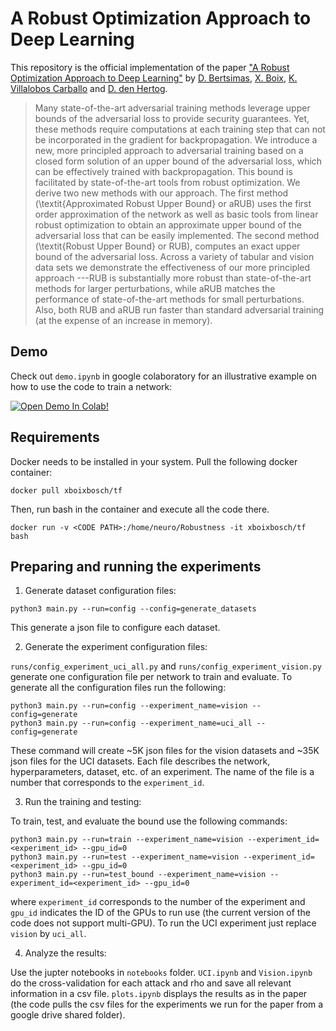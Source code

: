 # A Robust Optimization Approach to Deep Learning
This repository is the official implementation of the paper ["A Robust Optimization Approach to Deep Learning"](https://arxiv.org/pdf/2112.09279v1.pdf) by [D. Bertsimas](https://dbertsim.mit.edu/), [X. Boix](https://www.mit.edu/~xboix/), [K. Villalobos Carballo](https://github.com/kimvc7) and [D. den Hertog](https://www.uva.nl/en/profile/h/e/d.denhertog/d.den-hertog.html). 

>Many state-of-the-art adversarial training methods leverage upper bounds of the adversarial loss to provide security guarantees. Yet, these methods require  computations at each training step that can not be incorporated in the gradient for backpropagation. We introduce a new, more principled approach to adversarial training based on a closed form solution of an upper bound of the adversarial loss, which can be effectively trained with backpropagation. This bound is facilitated by state-of-the-art tools from robust optimization. We derive two new methods with our approach.  The first method (\textit{Approximated Robust Upper Bound} or aRUB) uses the first order approximation of the network as well as basic tools from linear robust optimization to obtain an approximate upper bound of the adversarial loss that can be easily implemented. The second method (\textit{Robust Upper Bound} or RUB), computes an exact upper bound of the adversarial loss. Across a variety of tabular and vision data sets we demonstrate the effectiveness of our more principled approach ---RUB is substantially more robust than state-of-the-art methods for larger perturbations, while aRUB matches the performance of state-of-the-art methods for small perturbations. Also, both RUB and aRUB run faster than standard adversarial training (at the expense of an increase in memory).

## Demo
Check out `demo.ipynb` in google colaboratory for an illustrative example on how to use the code to train a network:

<a href="https://colab.research.google.com/github/kimvc7/Robustness/blob/main/demo.ipynb" target="_parent"><img src="https://colab.research.google.com/assets/colab-badge.svg" alt="Open Demo In Colab!"/></a>


## Requirements 

Docker needs to be installed in your system. Pull the following docker container:
```
docker pull xboixbosch/tf
```
Then, run bash in the container and execute all the code there.
```
docker run -v <CODE PATH>:/home/neuro/Robustness -it xboixbosch/tf bash
```

## Preparing and running the experiments

1. Generate dataset configuration files:

```
python3 main.py --run=config --config=generate_datasets
```
This generate a json file to configure each dataset.

2. Generate the experiment configuration files:

`runs/config_experiment_uci_all.py` and `runs/config_experiment_vision.py` generate one configuration file per network to train and evaluate.
To generate all the configuration files run the following:
```
python3 main.py --run=config --experiment_name=vision --config=generate
python3 main.py --run=config --experiment_name=uci_all --config=generate
```
These command will create ~5K json files for the vision datasets and ~35K json files for the UCI datasets. Each file
describes the network, hyperparameters, dataset, etc. of an experiment. The name of the file is a number that corresponds
to the `experiment_id`.

3. Run the training and testing:

To train, test, and evaluate the bound use the following commands:
```
python3 main.py --run=train --experiment_name=vision --experiment_id=<experiment_id> --gpu_id=0
python3 main.py --run=test --experiment_name=vision --experiment_id=<experiment_id> --gpu_id=0
python3 main.py --run=test_bound --experiment_name=vision --experiment_id=<experiment_id> --gpu_id=0
```
where `experiment_id` corresponds to the number of the experiment and `gpu_id` indicates the ID of the GPUs to run use 
(the current version of the code does not support multi-GPU).
To run the UCI experiment just replace `vision` by `uci_all`.

4. Analyze the results:

Use the jupter notebooks in `notebooks` folder. `UCI.ipynb` and `Vision.ipynb` do the cross-validation for each attack and rho and save all relevant information in a csv file. `plots.ipynb` displays the results as in the paper (the code pulls the csv files for the experiments we run for the paper from a google drive shared folder).


